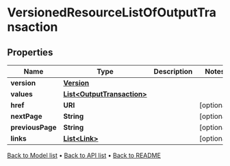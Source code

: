 

# VersionedResourceListOfOutputTransaction


## Properties

| Name | Type | Description | Notes |
|------------ | ------------- | ------------- | -------------|
|**version** | [**Version**](Version.md) |  |  |
|**values** | [**List&lt;OutputTransaction&gt;**](OutputTransaction.md) |  |  |
|**href** | **URI** |  |  [optional] |
|**nextPage** | **String** |  |  [optional] |
|**previousPage** | **String** |  |  [optional] |
|**links** | [**List&lt;Link&gt;**](Link.md) |  |  [optional] |



[Back to Model list](../README.md#documentation-for-models) &#8226; [Back to API list](../README.md#documentation-for-api-endpoints) &#8226; [Back to README](../README.md)


